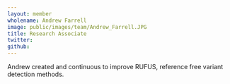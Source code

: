 ```yaml
---
layout: member
wholename: Andrew Farrell
image: public/images/team/Andrew_Farrell.JPG
title: Research Associate
twitter: 
github: 
---
```


Andrew created and continuous to improve RUFUS, reference free variant detection methods.